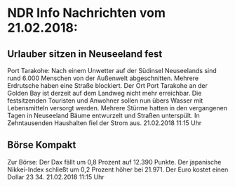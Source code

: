 # NDR Info Nachrichten vom 21.02.2018:


## Urlauber sitzen in Neuseeland fest
Port Tarakohe: Nach einem Unwetter auf der Südinsel Neuseelands sind rund 6.000 Menschen von der Außenwelt abgeschnitten. Mehrere Erdrutsche haben eine Straße blockiert. Der Ort Port Tarakohe an der Golden Bay ist derzeit auf dem Landweg nicht mehr erreichbar. Die festsitzenden Touristen und Anwohner sollen nun übers Wasser mit Lebensmitteln versorgt werden. Mehrere Stürme hatten in den vergangenen Tagen in Neuseeland Bäume entwurzelt und Straßen unterspült. In Zehntausenden Haushalten fiel der Strom aus. 21.02.2018 11:15 Uhr 

## Börse Kompakt
Zur Börse: Der Dax fällt um 0,8 Prozent auf 12.390 Punkte. Der japanische Nikkei-Index schließt um 0,2 Prozent höher bei 21.971. Der Euro kostet einen Dollar 23 34. 21.02.2018 11:15 Uhr 
